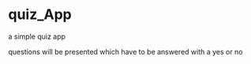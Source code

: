 # quiz_App

a simple quiz app

questions will be presented which have to be answered with a yes or no